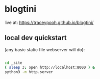 # blogtini

live at:  https://traceypooh.github.io/blogtini/


## local dev quickstart
(any basic static file webserver will do):
```bash

cd _site
( sleep 3; open http://localhost:8000 ) &
python3 -m http.server

```
